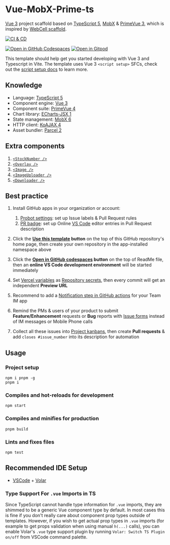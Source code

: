 # Vue-MobX-Prime-ts

[Vue 3][1] project scaffold based on [TypeScript 5][2], [MobX][3] & [PrimeVue 3][4], which is inspired by [WebCell scaffold][5].

[![CI & CD](https://github.com/idea2app/Vue-MobX-Prime-ts/actions/workflows/main.yml/badge.svg)][6]

[![Open in GitHub Codespaces](https://github.com/codespaces/badge.svg)][7]
[![Open in Gitpod](https://gitpod.io/button/open-in-gitpod.svg)][8]

This template should help get you started developing with Vue 3 and Typescript in Vite. The template uses Vue 3 `<script setup>` SFCs, check out the [script setup docs][9] to learn more.

## Knowledge

- Language: [TypeScript 5][2]
- Component engine: [Vue 3][1]
- Component suite: [PrimeVue 4][4]
- Chart library: [ECharts-JSX 1][10]
- State management: [MobX 6][3]
- HTTP client: [KoAJAX 4][11]
- Asset bundler: [Parcel 2][12]

## Extra components

1. [`<StockNumber />`](src/components/StockNumber.vue)
2. [`<Overlay />`](src/components/Overlay.vue)
3. [`<Image />`](src/components/Image.vue)
4. [`<ImageUploader />`](src/components/ImageUploader.vue)
5. [`<Downloader />`](src/components/Downloader.vue)

## Best practice

1. Install GitHub apps in your organization or account:

   1. [Probot settings][13]: set up Issue labels & Pull Request rules
   2. [PR badge][14]: set up Online [VS Code][15] editor entries in Pull Request description

2. Click the **[Use this template][16] button** on the top of this GitHub repository's home page, then create your own repository in the app-installed namespace above

3. Click the **[Open in GitHub codespaces][7] button** on the top of ReadMe file, then an **online VS Code development environment** will be started immediately

4. Set [Vercel variables][17] as [Repository secrets][18], then every commit will get an independent **Preview URL**

5. Recommend to add a [Notification step in GitHub actions][19] for your Team IM app

6. Remind the PMs & users of your product to submit **Feature/Enhancement** requests or **Bug** reports with [Issue forms][20] instead of IM messages or Mobile Phone calls

7. Collect all these issues into [Project kanbans][21], then create **Pull requests** & add `closes #issue_number` into its description for automation

## Usage

### Project setup

```Shell
npm i pnpm -g
pnpm i
```

### Compiles and hot-reloads for development

```Shell
npm start
```

### Compiles and minifies for production

```Shell
pnpm build
```

### Lints and fixes files

```Shell
npm test
```

## Recommended IDE Setup

- [VSCode][15] + [Volar][22]

### Type Support For `.vue` Imports in TS

Since TypeScript cannot handle type information for `.vue` imports, they are shimmed to be a generic Vue component type by default. In most cases this is fine if you don't really care about component prop types outside of templates. However, if you wish to get actual prop types in `.vue` imports (for example to get props validation when using manual `h(...)` calls), you can enable Volar's `.vue` type support plugin by running `Volar: Switch TS Plugin on/off` from VSCode command palette.

[1]: https://vuejs.org/
[2]: https://www.typescriptlang.org/
[3]: https://mobx.js.org/
[4]: https://primevue.org/
[5]: https://github.com/EasyWebApp/scaffold
[6]: https://github.com/idea2app/Vue-MobX-Prime-ts/actions/workflows/main.yml
[7]: https://codespaces.new/idea2app/Vue-MobX-Prime-ts
[8]: https://gitpod.io/?autostart=true#https://github.com/idea2app/Vue-MobX-Prime-ts
[9]: https://v3.vuejs.org/api/sfc-script-setup.html#sfc-script-setup
[10]: https://github.com/idea2app/ECharts-JSX
[11]: https://github.com/EasyWebApp/KoAJAX
[12]: https://parceljs.org/
[13]: https://probot.github.io/apps/settings/
[14]: https://pullrequestbadge.com/
[15]: https://code.visualstudio.com/
[16]: https://github.com/new?template_name=Vue-MobX-Prime-ts&template_owner=idea2app
[17]: https://github.com/idea2app/Next-Bootstrap-ts/blob/80967ed49045af9dbcf4d3695a2c39d53a6f71f1/.github/workflows/pull-request.yml#L9-L11
[18]: https://github.com/idea2app/Vue-MobX-Prime-ts/settings/secrets/actions
[19]: https://github.com/kaiyuanshe/kaiyuanshe.github.io/blob/bb4675a56bf1d6b207231313da5ed0af7cf0ebd6/.github/workflows/pull-request.yml#L32-L56
[20]: https://github.com/idea2app/Vue-MobX-Prime-ts/issues/new/choose
[21]: https://github.com/idea2app/Vue-MobX-Prime-ts/projects
[22]: https://marketplace.visualstudio.com/items?itemName=vue.volar
